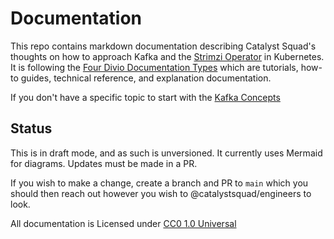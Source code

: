 # Documentation

This repo contains markdown documentation describing Catalyst Squad's thoughts on how to approach Kafka and the [Strimzi Operator](https://strimzi.io/) in Kubernetes. It is following the [Four Divio Documentation Types](https://documentation.divio.com/) which are tutorials, how-to guides, technical reference, and explanation documentation.

If you don't have a specific topic to start with the [Kafka Concepts](/explanation/concepts.md)

## Status

This is in draft mode, and as such is unversioned. It currently uses Mermaid for diagrams. Updates must be made in a PR.

If you wish to make a change, create a branch and PR to `main` which you should then reach out however you wish to @catalystsquad/engineers to look.

All documentation is Licensed under [CC0 1.0 Universal](https://creativecommons.org/publicdomain/zero/1.0/)
